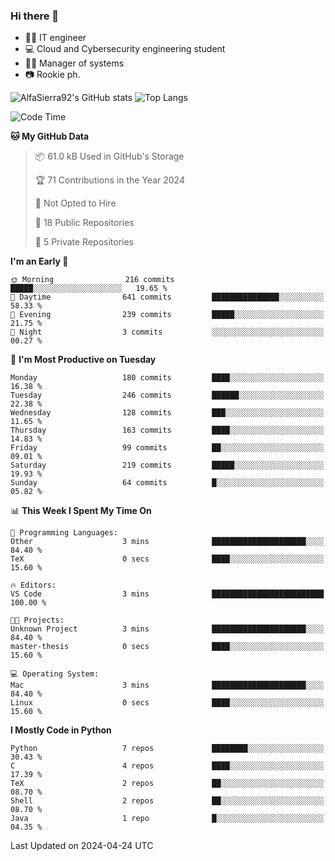 ### Hi there 👋
- 👨‍💻 IT engineer
- 💻 Cloud and Cybersecurity engineering student
- 👨‍💼 Manager of systems
- 📷 Rookie ph.


![AlfaSierra92's GitHub stats](https://github-readme-stats.vercel.app/api?username=AlfaSierra92&theme=nord)
![Top Langs](https://github-readme-stats.vercel.app/api/top-langs/?username=AlfaSierra92&theme=nord&layout=compact)

<!--START_SECTION:waka-->
![Code Time](http://img.shields.io/badge/Code%20Time-65%20hrs%2039%20mins-blue)

**🐱 My GitHub Data** 

> 📦 61.0 kB Used in GitHub's Storage 
 > 
> 🏆 71 Contributions in the Year 2024
 > 
> 🚫 Not Opted to Hire
 > 
> 📜 18 Public Repositories 
 > 
> 🔑 5 Private Repositories 
 > 
**I'm an Early 🐤** 

```text
🌞 Morning                216 commits         █████░░░░░░░░░░░░░░░░░░░░   19.65 % 
🌆 Daytime                641 commits         ███████████████░░░░░░░░░░   58.33 % 
🌃 Evening                239 commits         █████░░░░░░░░░░░░░░░░░░░░   21.75 % 
🌙 Night                  3 commits           ░░░░░░░░░░░░░░░░░░░░░░░░░   00.27 % 
```
📅 **I'm Most Productive on Tuesday** 

```text
Monday                   180 commits         ████░░░░░░░░░░░░░░░░░░░░░   16.38 % 
Tuesday                  246 commits         ██████░░░░░░░░░░░░░░░░░░░   22.38 % 
Wednesday                128 commits         ███░░░░░░░░░░░░░░░░░░░░░░   11.65 % 
Thursday                 163 commits         ████░░░░░░░░░░░░░░░░░░░░░   14.83 % 
Friday                   99 commits          ██░░░░░░░░░░░░░░░░░░░░░░░   09.01 % 
Saturday                 219 commits         █████░░░░░░░░░░░░░░░░░░░░   19.93 % 
Sunday                   64 commits          █░░░░░░░░░░░░░░░░░░░░░░░░   05.82 % 
```


📊 **This Week I Spent My Time On** 

```text
💬 Programming Languages: 
Other                    3 mins              █████████████████████░░░░   84.40 % 
TeX                      0 secs              ████░░░░░░░░░░░░░░░░░░░░░   15.60 % 

🔥 Editors: 
VS Code                  3 mins              █████████████████████████   100.00 % 

🐱‍💻 Projects: 
Unknown Project          3 mins              █████████████████████░░░░   84.40 % 
master-thesis            0 secs              ████░░░░░░░░░░░░░░░░░░░░░   15.60 % 

💻 Operating System: 
Mac                      3 mins              █████████████████████░░░░   84.40 % 
Linux                    0 secs              ████░░░░░░░░░░░░░░░░░░░░░   15.60 % 
```

**I Mostly Code in Python** 

```text
Python                   7 repos             ████████░░░░░░░░░░░░░░░░░   30.43 % 
C                        4 repos             ████░░░░░░░░░░░░░░░░░░░░░   17.39 % 
TeX                      2 repos             ██░░░░░░░░░░░░░░░░░░░░░░░   08.70 % 
Shell                    2 repos             ██░░░░░░░░░░░░░░░░░░░░░░░   08.70 % 
Java                     1 repo              █░░░░░░░░░░░░░░░░░░░░░░░░   04.35 % 
```




 Last Updated on 2024-04-24 UTC
<!--END_SECTION:waka-->

<!--
**AlfaSierra92/AlfaSierra92** is a ✨ _special_ ✨ repository because its `README.md` (this file) appears on your GitHub profile.

Here are some ideas to get you started:

- 🔭 I’m currently working on ...
- 🌱 I’m currently learning ...
- 👯 I’m looking to collaborate on ...
- 🤔 I’m looking for help with ...
- 💬 Ask me about ...
- 📫 How to reach me: ...
- 😄 Pronouns: ...
- ⚡ Fun fact: ...
-->
